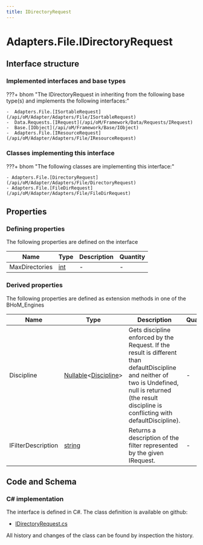```yaml
---
title: IDirectoryRequest
---
```


# Adapters.File.IDirectoryRequest



## Interface structure

### Implemented interfaces and base types

???+ bhom "The IDirectoryRequest in inheriting from the following base type(s) and implements the following interfaces:"

    -  Adapters.File.[ISortableRequest](/api/oM/Adapter/Adapters/File/ISortableRequest)
    -  Data.Requests.[IRequest](/api/oM/Framework/Data/Requests/IRequest)
    -  Base.[IObject](/api/oM/Framework/Base/IObject)
    -  Adapters.File.[IResourceRequest](/api/oM/Adapter/Adapters/File/IResourceRequest)


### Classes implementing this interface

???+ bhom "The following classes are implementing this interface:"

    - Adapters.File.[DirectoryRequest](/api/oM/Adapter/Adapters/File/DirectoryRequest)
    - Adapters.File.[FileDirRequest](/api/oM/Adapter/Adapters/File/FileDirRequest)


## Properties



### Defining properties

The following properties are defined on the interface

| Name             | Type             | Description      | Quantity         |
|------------------|------------------|------------------|------------------|
| MaxDirectories | [int](https://learn.microsoft.com/en-us/dotnet/api/System.Int32?view=netstandard-2.0) | - | - |


### Derived properties

The following properties are defined as extension methods in one of the BHoM_Engines

| Name             | Type             | Description      | Quantity         | Engine           |
|------------------|------------------|------------------|------------------|------------------|
| Discipline | [Nullable](https://learn.microsoft.com/en-us/dotnet/api/System.Nullable-1?view=netstandard-2.0)&lt;[Discipline](/api/oM/Adapter/Adapters/Revit/Enums/Discipline)&gt; | Gets discipline enforced by the Request. If the result is different than defaultDiscipline and neither of two is Undefined, null is returned (the result discipline is conflicting with defaultDiscipline). | - | Revit_Engine |
| IFilterDescription | [string](https://learn.microsoft.com/en-us/dotnet/api/System.String?view=netstandard-2.0) | Returns a description of the filter represented by the given IRequest. | - | Revit_Engine |


## Code and Schema

### C# implementation

The interface is defined in C#. The class definition is available on github:

- [IDirectoryRequest.cs](https://github.com/BHoM/File_Toolkit/blob/develop/File_oM/Requests/Interfaces/IDirectoryRequest.cs)

All history and changes of the class can be found by inspection the history.
